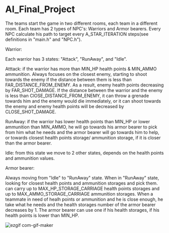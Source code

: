 # AI_Final_Project


The teams start the game in two different rooms, each team in a different room.
Each team has 2 types of NPC's: Warriors and Armor bearers. Every NPC calculate his path to target
every A_STAR_ITERATION steps(see definitions in "main.h" and "NPC.h").

Warrior:

Each warrior has 3 states: "Attack", "RunAway", and "Idle". 

Atttack: if the warrior has more than MIN_HP health points & MIN_AMMO ammunition.
Always focuses on the closest enemy, starting to shoot towards the enemy if the distance between them is less than FAR_DISTANCE_FROM_ENEMY.
As a result, enemy health points decreasing by FAR_SHOT_DAMAGE. 
If the distance between the warrior and the enemy is less than ClOSE_DISTANCE_FROM_ENEMY,
it can throw a grenade towards him and the enemy would die immediately, or it can shoot towards the enemy and enemy health points will be 
decreased by CLOSE_SHOT_DAMAGE.

RunAway: if the warrior has lower health points than MIN_HP or lower ammunition than MIN_AMMO, he will go towards his armor bearer 
to pick from him what he needs and the armor bearer will go towards him to help,
or towards closest health points storage/ ammunition storage, if it is closer than the armor bearer.

Idle: from this state we move to 2 other states, depends on the health points and ammunition values.

Armor bearer:

Always moving from "Idle" to "RunAway" state.
When in "RunAway" state, looking for closest health points and ammunition storages and pick them. can carry up to MAX_HP_STORAGE_CARRIAGE
health points storages and up to MAX_AMMO_STORAGE_CARRIAGE ammunition storages. When a teammate in need of healh points or ammunition
and he is close enough, he take what he needs and the health storages number of the armor bearer decreases by 1. The armor bearer can use
one if his health storages, if his health points is lower than MIN_HP.



![ezgif com-gif-maker](https://user-images.githubusercontent.com/81565589/179821440-f98e7155-c66c-43ba-af1e-fdac423944ce.gif)
